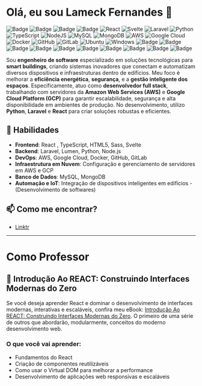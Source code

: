 # Olá, eu sou Lameck Fernandes 👋
![Badge](https://img.shields.io/badge/LA-meck-%5a03fc?style=for-the-badge&logo=freelancer)
![Badge](https://img.shields.io/badge/Content-Creator-%23007bff?style=for-the-badge&logo=creativecommons)
![Badge](https://img.shields.io/badge/Teacher-.-%23007bff?style=for-the-badge&logo=actigraph)
![Badge](https://img.shields.io/badge/Prompt-AI-%23007bff?style=for-the-badge&logo=proteus)
![React](https://img.shields.io/badge/react-%2320232a.svg?style=for-the-badge&logo=react&logoColor=%2361DAFB)
![Svelte](https://img.shields.io/badge/svelte-%23f1413d.svg?style=for-the-badge&logo=svelte&logoColor=white)
![Laravel](https://img.shields.io/badge/laravel-%23FF2D20.svg?style=for-the-badge&logo=laravel&logoColor=white)
![Python](https://img.shields.io/badge/python-3670A0?style=for-the-badge&logo=python&logoColor=ffdd54)
![TypeScript](https://img.shields.io/badge/typescript-%23007ACC.svg?style=for-the-badge&logo=typescript&logoColor=white)
![NodeJS](https://img.shields.io/badge/node.js-6DA55F?style=for-the-badge&logo=node.js&logoColor=white)
![MySQL](https://img.shields.io/badge/mysql-4479A1.svg?style=for-the-badge&logo=mysql&logoColor=white)
![MongoDB](https://img.shields.io/badge/MongoDB-%234ea94b.svg?style=for-the-badge&logo=mongodb&logoColor=white)
![AWS](https://img.shields.io/badge/AWS-%23FF9900.svg?style=for-the-badge&logo=amazon-aws&logoColor=white)
![Google Cloud](https://img.shields.io/badge/GoogleCloud-%234285F4.svg?style=for-the-badge&logo=google-cloud&logoColor=white)
![Docker](https://img.shields.io/badge/docker-%230db7ed.svg?style=for-the-badge&logo=docker&logoColor=white)
![GitHub](https://img.shields.io/badge/github-%23121011.svg?style=for-the-badge&logo=github&logoColor=white)
![GitLab](https://img.shields.io/badge/gitlab-%23181717.svg?style=for-the-badge&logo=gitlab&logoColor=white)
![Ubuntu](https://img.shields.io/badge/Ubuntu-E95420?style=for-the-badge&logo=ubuntu&logoColor=white)
![Windows](https://img.shields.io/badge/Windows-0078D6?style=for-the-badge&logo=windows&logoColor=white)
![Badge](https://img.shields.io/badge/Computer-Forense-%23007bff?style=for-the-badge&logo=photobucket)
![Badge](https://img.shields.io/badge/Computer-Sciense-%23007bff?style=for-the-badge&logo=internetcomputer)
![Badge](https://img.shields.io/badge/Judicial%20Expert-Computer%20Sciense-%23007bff?style=for-the-badge&logo=aeroflot)
![Badge](https://img.shields.io/badge/Pentaster-%237159c1?style=for-the-badge&logo=paperlessngx)
![Badge](https://img.shields.io/badge/Web-Design-%237159c1?style=for-the-badge&logo=adobeacrobatreader)
![Badge](https://img.shields.io/badge/Musician-%237159c1?style=for-the-badge&logo=applemusic)
![Badge](https://img.shields.io/badge/Music-Producer-%237159c1?style=for-the-badge&logo=musescore)
![Badge](https://img.shields.io/badge/Music-Composer-%ff0ssdfc1?style=for-the-badge&logo=composer)
![Badge](https://img.shields.io/badge/Ghost-Producer-%ff0ssdfc1?style=for-the-badge&logo=composer)
![Badge](https://img.shields.io/badge/Web-Pentaster-%237159c1?style=for-the-badge&logo=avira)

Sou **engenheiro de software** especializado em soluções tecnológicas para **smart buildings**, criando sistemas inovadores que conectam e automatizam diversos dispositivos e infraestruturas dentro de edifícios. Meu foco é melhorar a **eficiência energética**, **segurança**, e a **gestão inteligente dos espaços**.
Especificamente, atuo como **desenvolvedor full stack**, trabalhando com servidores da **Amazon Web Services (AWS)** e **Google Cloud Platform (GCP)** para garantir escalabilidade, segurança e alta disponibilidade em ambientes de produção. No desenvolvimento, utilizo **Python**, **Laravel** e **React** para criar soluções robustas e eficientes.

## 🚀 Habilidades
- **Frontend**: React , TypeScript, HTML5, Sass, Svelte
- **Backend**: Laravel, Lumen, Python, Node.js
- **DevOps**: AWS, Google Cloud, Docker, GitHub, GitLab
- **Infraestrutura em Nuvem**: Configuração e gerenciamento de servidores em AWS e GCP
- **Banco de Dados**: MySQL, MongoDB
- **Automação e IoT**: Integração de dispositivos inteligentes em edifícios - (Desenvolvimento de softwares)

## 📫 Como me encontrar?
- [Linktr](https://linktr.ee/lameckfernandes)

---
# Como Professor

## 📘 **Introdução Ao REACT: Construindo Interfaces Modernas do Zero**
Se você deseja aprender React e dominar o desenvolvimento de interfaces modernas, interativas e escaláveis, confira meu eBook: [Introdução Ao REACT: Construindo Interfaces Modernas do Zero](https://go.hotmart.com/B95386333R). O primeiro de uma série de outros que abordarão, modularmente, conceitos do moderno desenvolvimento web.

### O que você vai aprender:
- Fundamentos do React
- Criação de componentes reutilizáveis
- Como usar o Virtual DOM para melhorar a performance
- Desenvolvimento de aplicações web responsivas e escaláveis
